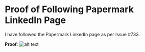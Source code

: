 # Proof of Following Papermark LinkedIn Page

I have followed the Papermark LinkedIn page as per Issue #733.

**Proof**:
![alt text](image.png)


